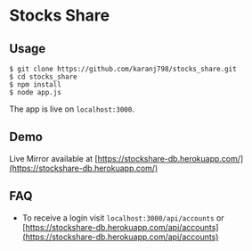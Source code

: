 # Stocks Share

## Usage
```
$ git clone https://github.com/karanj798/stocks_share.git
$ cd stocks_share
$ npm install
$ node app.js
```
The app is live on `localhost:3000`.

## Demo
Live Mirror available at [https://stockshare-db.herokuapp.com/](https://stockshare-db.herokuapp.com/)

## FAQ
- To receive a login visit  `localhost:3000/api/accounts` or [https://stockshare-db.herokuapp.com/api/accounts](https://stockshare-db.herokuapp.com/api/accounts)